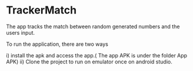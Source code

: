 # TrackerMatch

The app tracks the match between random generated numbers and the users input.

To run the application, there are two ways

  i) install the apk and access the app.( The app APK is under the folder App APK)
  ii) Clone the project to run on emulator once on android studio.

